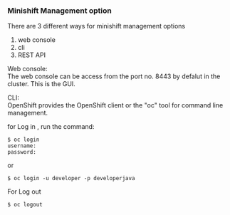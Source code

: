 ### Minishift Management option
There are 3 different ways for minishift management options
1. web console
2. cli
3. REST API

Web console:\
The web console can be access from the port no. 8443 by defalut in the cluster. This is the GUI.

CLI:\
OpenShift provides the OpenShift client or the "oc" tool for command line management.

for Log in , run the command:
``` 
$ oc login
username:
password:
```

or 
```
$ oc login -u developer -p developerjava

```

For Log out
```
$ oc logout

```
